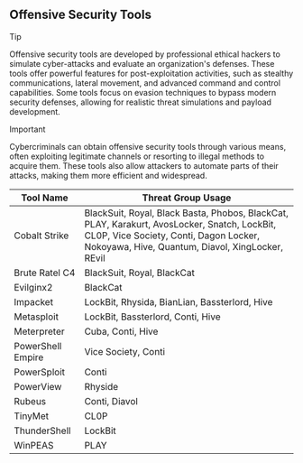 ## Offensive Security Tools

> [!TIP]
> Offensive security tools are developed by professional ethical hackers to simulate cyber-attacks and evaluate an organization's defenses. These tools offer powerful features for post-exploitation activities, such as stealthy communications, lateral movement, and advanced command and control capabilities. Some tools focus on evasion techniques to bypass modern security defenses, allowing for realistic threat simulations and payload development. 

> [!IMPORTANT]
> Cybercriminals can obtain offensive security tools through various means, often exploiting legitimate channels or resorting to illegal methods to acquire them. These tools also allow attackers to automate parts of their attacks, making them more efficient and widespread.

| Tool Name | Threat Group Usage |
|---|---|
| Cobalt Strike | BlackSuit, Royal, Black Basta, Phobos, BlackCat, PLAY, Karakurt, AvosLocker, Snatch, LockBit, CL0P, Vice Society, Conti, Dagon Locker, Nokoyawa, Hive, Quantum, Diavol, XingLocker, REvil |
| Brute Ratel C4 | BlackSuit, Royal, BlackCat |
| Evilginx2 | BlackCat |
| Impacket | LockBit, Rhysida, BianLian, Bassterlord, Hive |
| Metasploit | LockBit, Bassterlord, Conti, Hive |
| Meterpreter | Cuba, Conti, Hive |
| PowerShell Empire | Vice Society, Conti |
| PowerSploit | Conti |
| PowerView | Rhyside |
| Rubeus | Conti, Diavol |
| TinyMet | CL0P |
| ThunderShell | LockBit |
| WinPEAS | PLAY |
